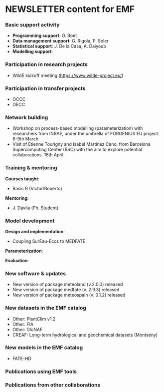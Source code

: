 # NEWSLETTER content for EMF

### Basic support activity

  + **Programming support**: O. Boet
  + **Data management support**: G. Rigola, P. Soler 
  + **Statistical support**: J. De la Casa, A. Daiyoub
  + **Modelling support**: 

### Participation in research projects

  + WildE kickoff meeting (https://www.wilde-project.eu/)

### Participation in transfer projects

  + OCCC
  + OECC

### Network building
  + Workshop on process-based modelling (parameterization) with researchers from INRAE, under the umbrella of FORGENIUS EU project. 6-9th March
  + Visit of Etienne Tourigny and Isabel Martinez Cano, from Barcelona Supercomputing Center (BSC) with the aim to explore potential collaborations. 18th April.

### Training & mentoring

**Courses taught**:
  + Basic R (Victor/Roberto)

**Mentoring**:
  + J. Dávila (Ph. Student)

### Model development

**Design and implementation**:
  + Coupling SurEau-Ecos to MEDFATE

**Parameterization**:

**Evaluation**:


### New software & updates
  + New version of package meteoland (v.2.0.0) released
  + New version of package medfate (v. 2.9.3) released
  + New version of package meteospain (v. 0.1.2) released
  
### New datasets in the EMF catalog
  + Other: PlantClim v1.2
  + Other: FIA
  + Other: GloNAF
  + CREAF: Long-term hydrological and geochemical datasets (Montseny)

### New models in the EMF catalog
  + FATE-HD

### Publications using EMF tools


### Publications from other collaborations

